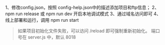 1、修改config.json，按照 config-help.json中的描述添加项目和ftp信息；
2、npm run release 或 npm run dev 开启本地调试模式
3、通过域名访问即可
4、线上部署和运行，调用 npm run start

> 如果项目初始化文件失败，可以访问 /reload 即可强制重新初始化。
> 端口号在 server.js 中，默认 8018